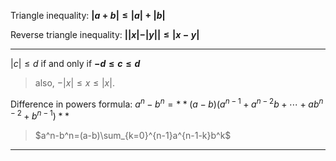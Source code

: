 Triangle inequality: **$|a +b| \leq |a| + | b|$**

Reverse triangle inequality: **$||x| - |y|| \leq |x - y|$**

***

$|c| \leq d$ if and only if **$-d \leq c \leq d$**
> also, $-|x|\leq x\leq|x|.$

Difference in powers formula: 
$a^n-b^n=**(a-b)(a^{n-1}+a^{n-2}b+\cdots+ab^{n-2}+b^{n-1})**$
> $a^n-b^n=(a-b)\sum_{k=0}^{n-1}a^{n-1-k}b^k$

***
